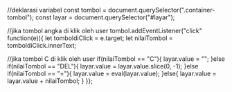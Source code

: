 //deklarasi variabel
const tombol = document.querySelector(".container-tombol");
const layar = document.querySelector("#layar");

//jika tombol angka di klik oleh user
tombol.addEventListener("click" function(e)){
 let tomboldiClick = e.target;
 let nilaiTombol = tomboldiClick.innerText;

//jika tombol C di klik oleh user
if(nilaiTombol == "C"){
  layar.value = "";
}else if(nilaiTombol == "DEL"){
  layar.value = layar.value.slice(0, -1);
}else if(nilaiTombol == "="){
  layar.value = eval(layar.value);
}else{
  layar.value = layar.value + nilaiTombol;
 }
}};

